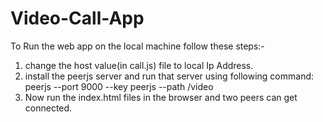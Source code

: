 # Video-Call-App
To Run the web app on the local machine follow these steps:-
1. change the host value(in call.js) file to local Ip Address.
2. install the peerjs server and run that server using following command: peerjs --port 9000 --key peerjs --path /video
3. Now run the index.html files in the browser and  two peers can get connected.
